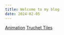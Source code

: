```yaml
---
title: Welcome to my blog
date: 2024-02-05
---
```

[Animation][1]
[Truchet Tiles][2]

[1]: <[_posts/_05-29-2024-Animation.md](https://github.com/lolalolabob123/CreativeCodingWeb/blob/main/_posts/_05-29-2024-Animation.md)>
[2]: <https://github.com/lolalolabob123/CreativeCodingWeb/blob/main/_posts/_05-31-2024-TruchetTiles.html>
